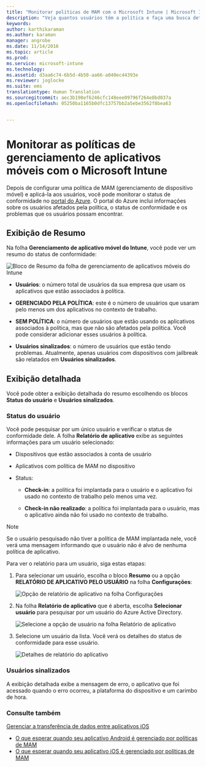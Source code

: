 ```yaml
---
title: "Monitorar políticas de MAM com o Microsoft Intune | Microsoft Intune"
description: "Veja quantos usuários têm a política e faça uma busca detalhada para encontrar mais informações."
keywords: 
author: karthikaraman
ms.author: karaman
manager: angrobe
ms.date: 11/14/2016
ms.topic: article
ms.prod: 
ms.service: microsoft-intune
ms.technology: 
ms.assetid: d3aa6c74-6b5d-4b50-aa66-a040ec44393e
ms.reviewer: joglocke
ms.suite: ems
translationtype: Human Translation
ms.sourcegitcommit: aec3b198ef6246cfc148eee09796f264e8bd037a
ms.openlocfilehash: 05250ba1165b0dfc13757bb2a5ebe3562f8bea63


---
```


# <a name="monitor-mobile-app-management-policies-with-microsoft-intune"></a>Monitorar as políticas de gerenciamento de aplicativos móveis com o Microsoft Intune
Depois de configurar uma política de MAM (gerenciamento de dispositivo móvel) e aplicá-la aos usuários, você pode monitorar o status de conformidade no [portal do Azure](https://portal.azure.com). O portal do Azure inclui informações sobre os usuários afetados pela política, o status de conformidade e os problemas que os usuários possam encontrar.
## <a name="summary-view"></a>Exibição de Resumo
Na folha **Gerenciamento de aplicativo móvel do Intune**, você pode ver um resumo do status de conformidade:


![Bloco de Resumo da folha de gerenciamento de aplicativos móveis do Intune](../media/mam-azure-portal-user-status-summary.png)

-   **Usuários**: o número total de usuários da sua empresa que usam os aplicativos que estão associados à política.

-   **GERENCIADO PELA POLÍTICA**: este é o número de usuários que usaram pelo menos um dos aplicativos no contexto de trabalho.

-   **SEM POLÍTICA**: o número de usuários que estão usando os aplicativos associados à política, mas que não são afetados pela política. Você pode considerar adicionar esses usuários à política.

- **Usuários sinalizados**: o número de usuários que estão tendo problemas. Atualmente, apenas usuários com dispositivos com jailbreak são relatados em **Usuários sinalizados**.


## <a name="detailed-view"></a>Exibição detalhada
Você pode obter a exibição detalhada do resumo escolhendo os blocos **Status do usuário** e **Usuários sinalizados**.

### <a name="user-status"></a>Status do usuário
Você pode pesquisar por um único usuário e verificar o status de conformidade dele. A folha **Relatório de aplicativo** exibe as seguintes informações para um usuário selecionado:
- Dispositivos que estão associados à conta de usuário

- Aplicativos com política de MAM no dispositivo

- Status:

  - **Check-in**: a política foi implantada para o usuário e o aplicativo foi usado no contexto de trabalho pelo menos uma vez.

  - **Check-in não realizado**: a política foi implantada para o usuário, mas o aplicativo ainda não foi usado no contexto de trabalho.

>[!NOTE]
> Se o usuário pesquisado não tiver a política de MAM implantada nele, você verá uma mensagem informando que o usuário não é alvo de nenhuma política de aplicativo.

Para ver o relatório para um usuário, siga estas etapas:

1.  Para selecionar um usuário, escolha o bloco **Resumo** ou a opção **RELATÓRIO DE APLICATIVO PELO USUÁRIO** na folha **Configurações**:

    ![Opção de relatório de aplicativo na folha Configurações](../media/mam-azure-portal-app-reporting-by-user-settings-blade.png)

2. Na folha **Relatório de aplicativo** que é aberta, escolha **Selecionar usuário** para pesquisar por um usuário do Azure Active Directory.

    ![Selecione a opção de usuário na folha Relatório de aplicativo](../media/mam-azure-portal-app-reporting-select-user.png)

3. Selecione um usuário da lista. Você verá os detalhes do status de conformidade para esse usuário.

    ![Detalhes de relatório do aplicativo](../media/mam-azure-portal-app-reporting-by-user.png)

### <a name="flagged-users"></a>Usuários sinalizados
A exibição detalhada exibe a mensagem de erro, o aplicativo que foi acessado quando o erro ocorreu, a plataforma do dispositivo e um carimbo de hora.  

### <a name="see-also"></a>Consulte também
[Gerenciar a transferência de dados entre aplicativos iOS](manage-data-transfer-between-ios-apps-with-microsoft-intune.md)

* [O que esperar quando seu aplicativo Android é gerenciado por políticas de MAM](user-experience-for-mam-enabled-android-apps-with-microsoft-intune.md)
* [O que esperar quando seu aplicativo iOS é gerenciado por políticas de MAM](user-experience-for-mam-enabled-ios-apps-with-microsoft-intune.md)



<!--HONumber=Oct16_HO5-->


